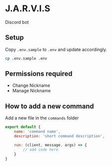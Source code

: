 # J.A.R.V.I.S

Discord bot

## Setup

Copy `.env.sample` to `.env` and update accordingly.

```sh
cp .env.sample .env
```

## Permissions required

* Change Nickname
* Manage Nickname

## How to add a new command

Add a new file in the `commands` folder

```javascript
export default {
    name: 'command name',
    description: 'short command description',

    run: (client, message, args) => {
        // add code here
    }
}
```